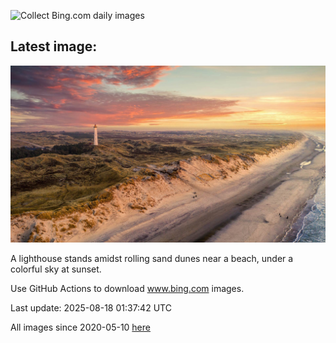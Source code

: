 ![Collect Bing.com daily images](https://github.com/counter2015/bing-daily-images/workflows/Collect%20Bing.com%20daily%20images/badge.svg)
## Latest image:
![](images/LyngvigLighthouse.jpg)

A lighthouse stands amidst rolling sand dunes near a beach, under a colorful sky at sunset.

Use GitHub Actions to download www.bing.com images.

Last update: 2025-08-18 01:37:42 UTC

All images since 2020-05-10 [here](https://github.com/counter2015/bing-daily-images/tree/master/images)
